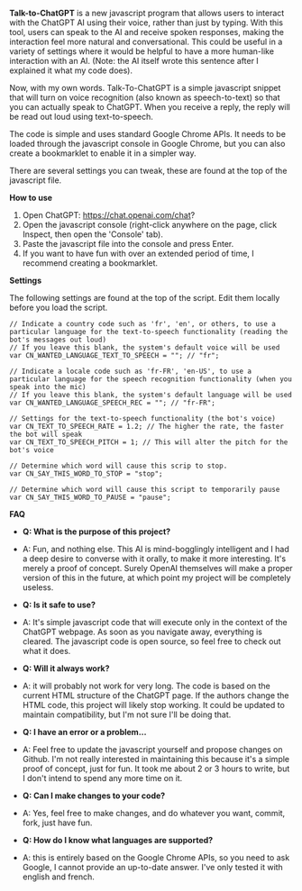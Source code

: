 **Talk-to-ChatGPT** is a new javascript program that allows users to interact with the ChatGPT AI using their voice, rather than just by typing. With this tool, users can speak to the AI and receive spoken responses, making the interaction feel more natural and conversational. This could be useful in a variety of settings where it would be helpful to have a more human-like interaction with an AI. (Note: the AI itself wrote this sentence after I explained it what my code does).

Now, with my own words. Talk-To-ChatGPT is a simple javascript snippet that will turn on voice recognition (also known as speech-to-text) so that you can actually speak to ChatGPT. When you receive a reply, the reply will be read out loud using text-to-speech.

The code is simple and uses standard Google Chrome APIs. It needs to be loaded through the javascript console in Google Chrome, but you can also create a bookmarklet to enable it in a simpler way.

There are several settings you can tweak, these are found at the top of the javascript file.

**How to use**

1. Open ChatGPT: https://chat.openai.com/chat?
2. Open the javascript console (right-click anywhere on the page, click Inspect, then open the 'Console' tab).
3. Paste the javascript file into the console and press Enter.
4. If you want to have fun with over an extended period of time, I recommend creating a bookmarklet.


**Settings**

The following settings are found at the top of the script. Edit them locally before you load the script.
```
// Indicate a country code such as 'fr', 'en', or others, to use a particular language for the text-to-speech functionality (reading the bot's messages out loud)
// If you leave this blank, the system's default voice will be used
var CN_WANTED_LANGUAGE_TEXT_TO_SPEECH = ""; // "fr";

// Indicate a locale code such as 'fr-FR', 'en-US', to use a particular language for the speech recognition functionality (when you speak into the mic)
// If you leave this blank, the system's default language will be used
var CN_WANTED_LANGUAGE_SPEECH_REC = ""; // "fr-FR";

// Settings for the text-to-speech functionality (the bot's voice)
var CN_TEXT_TO_SPEECH_RATE = 1.2; // The higher the rate, the faster the bot will speak
var CN_TEXT_TO_SPEECH_PITCH = 1; // This will alter the pitch for the bot's voice

// Determine which word will cause this scrip to stop.
var CN_SAY_THIS_WORD_TO_STOP = "stop";

// Determine which word will cause this script to temporarily pause
var CN_SAY_THIS_WORD_TO_PAUSE = "pause";
```


**FAQ**

* **Q: What is the purpose of this project?**
* A: Fun, and nothing else. This AI is mind-bogglingly intelligent and I had a deep desire to converse with it orally, to make it more interesting. It's merely a proof of concept. Surely OpenAI themselves will make a proper version of this in the future, at which point my project will be completely useless.

* **Q: Is it safe to use?**
* A: It's simple javascript code that will execute only in the context of the ChatGPT webpage. As soon as you navigate away, everything is cleared. The javascript code is open source, so feel free to check out what it does.

* **Q: Will it always work?**
* A: it will probably not work for very long. The code is based on the current HTML structure of the ChatGPT page. If the authors change the HTML code, this project will likely stop working. It could be updated to maintain compatibility, but I'm not sure I'll be doing that.

* **Q: I have an error or a problem...**
* A: Feel free to update the javascript yourself and propose changes on Github. I'm not really interested in maintaining this because it's a simple proof of concept, just for fun. It took me about 2 or 3 hours to write, but I don't intend to spend any more time on it.

* **Q: Can I make changes to your code?**
* A: Yes, feel free to make changes, and do whatever you want, commit, fork, just have fun.

* **Q: How do I know what languages are supported?**
* A: this is entirely based on the Google Chrome APIs, so you need to ask Google, I cannot provide an up-to-date answer. I've only tested it with english and french.
